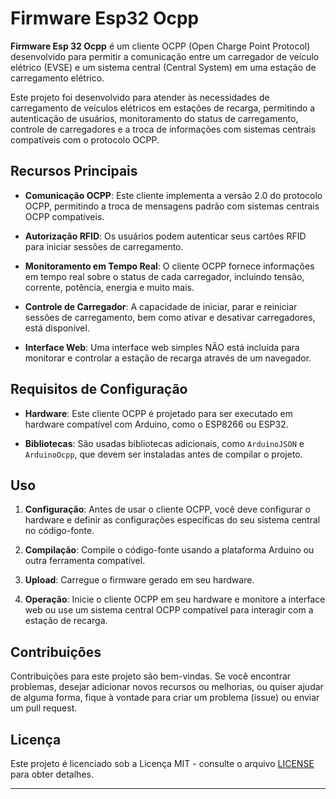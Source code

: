 # Firmware Esp32 Ocpp

**Firmware Esp 32 Ocpp** é um cliente OCPP (Open Charge Point Protocol) desenvolvido para permitir a comunicação entre um carregador de veículo elétrico (EVSE) e um sistema central (Central System) em uma estação de carregamento elétrico.

Este projeto foi desenvolvido para atender às necessidades de carregamento de veículos elétricos em estações de recarga, permitindo a autenticação de usuários, monitoramento do status de carregamento, controle de carregadores e a troca de informações com sistemas centrais compatíveis com o protocolo OCPP.

## Recursos Principais

- **Comunicação OCPP**: Este cliente implementa a versão 2.0 do protocolo OCPP, permitindo a troca de mensagens padrão com sistemas centrais OCPP compatíveis.

- **Autorização RFID**: Os usuários podem autenticar seus cartões RFID para iniciar sessões de carregamento.

- **Monitoramento em Tempo Real**: O cliente OCPP fornece informações em tempo real sobre o status de cada carregador, incluindo tensão, corrente, potência, energia e muito mais.

- **Controle de Carregador**: A capacidade de iniciar, parar e reiniciar sessões de carregamento, bem como ativar e desativar carregadores, está disponível.

- **Interface Web**: Uma interface web simples NÃO está incluída para monitorar e controlar a estação de recarga através de um navegador.

## Requisitos de Configuração

- **Hardware**: Este cliente OCPP é projetado para ser executado em hardware compatível com Arduino, como o ESP8266 ou ESP32.

- **Bibliotecas**: São usadas bibliotecas adicionais, como `ArduinoJSON` e `ArduinoOcpp`, que devem ser instaladas antes de compilar o projeto.

## Uso

1. **Configuração**: Antes de usar o cliente OCPP, você deve configurar o hardware e definir as configurações específicas do seu sistema central no código-fonte.

2. **Compilação**: Compile o código-fonte usando a plataforma Arduino ou outra ferramenta compatível.

3. **Upload**: Carregue o firmware gerado em seu hardware.

4. **Operação**: Inicie o cliente OCPP em seu hardware e monitore a interface web ou use um sistema central OCPP compatível para interagir com a estação de recarga.

## Contribuições

Contribuições para este projeto são bem-vindas. Se você encontrar problemas, desejar adicionar novos recursos ou melhorias, ou quiser ajudar de alguma forma, fique à vontade para criar um problema (issue) ou enviar um pull request.

## Licença

Este projeto é licenciado sob a Licença MIT - consulte o arquivo [LICENSE](LICENSE) para obter detalhes.

---


